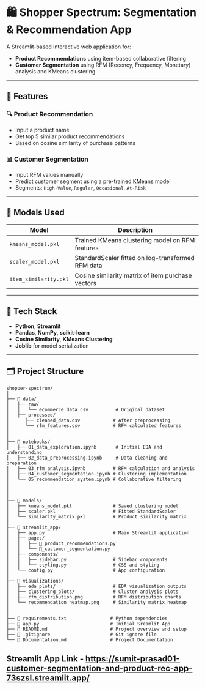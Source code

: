 # 🛍️ Shopper Spectrum: Segmentation & Recommendation App

A Streamlit-based interactive web application for:
- **Product Recommendations** using item-based collaborative filtering
- **Customer Segmentation** using RFM (Recency, Frequency, Monetary) analysis and KMeans clustering

---

## 🚀 Features

### 🔍 Product Recommendation
- Input a product name
- Get top 5 similar product recommendations
- Based on cosine similarity of purchase patterns

### 📊 Customer Segmentation
- Input RFM values manually
- Predict customer segment using a pre-trained KMeans model
- Segments: `High-Value`, `Regular`, `Occasional`, `At-Risk`

---

## 🧠 Models Used

| Model              | Description                                         |
|--------------------|-----------------------------------------------------|
| `kmeans_model.pkl` | Trained KMeans clustering model on RFM features     |
| `scaler_model.pkl` | StandardScaler fitted on log-transformed RFM data   |
| `item_similarity.pkl` | Cosine similarity matrix of item purchase vectors |

---

## 🧰 Tech Stack

- **Python**, **Streamlit**
- **Pandas**, **NumPy**, **scikit-learn**
- **Cosine Similarity**, **KMeans Clustering**
- **Joblib** for model serialization

---

## 🗂️ Project Structure
```
shopper-spectrum/
│
├── 📁 data/
│   ├── raw/
│   │   └── ecommerce_data.csv          # Original dataset
│   ├── processed/
│      ├── cleaned_data.csv            # After preprocessing
│      └── rfm_features.csv            # RFM calculated features
│   
│
├── 📁 notebooks/
│   ├── 01_data_exploration.ipynb       # Initial EDA and understanding
│   ├── 02_data_preprocessing.ipynb     # Data cleaning and preparation
│   ├── 03_rfm_analysis.ipynb          # RFM calculation and analysis
│   ├── 04_customer_segmentation.ipynb # Clustering implementation
│   └── 05_recommendation_system.ipynb # Collaborative filtering
│   
│
│
├── 📁 models/
│   ├── kmeans_model.pkl               # Saved clustering model
│   ├── scaler.pkl                     # Fitted StandardScaler
│   └── similarity_matrix.pkl          # Product similarity matrix
│
├── 📁 streamlit_app/
│   ├── app.py                         # Main Streamlit application
│   ├── pages/
│   │   ├── 🎯_product_recommendations.py
│   │   └── 👥_customer_segmentation.py
│   ├── components/
│   │   ├── sidebar.py                 # Sidebar components
│   │   └── styling.py                 # CSS and styling
│   └── config.py                      # App configuration
│
├── 📁 visualizations/
│   ├── eda_plots/                     # EDA visualization outputs
│   ├── clustering_plots/              # Cluster analysis plots
│   ├── rfm_distribution.png           # RFM distribution charts
│   └── recommendation_heatmap.png     # Similarity matrix heatmap
│
│
├── 📄 requirements.txt                # Python dependencies
├── 📄 app.py                          # Initial Sreamlit App
├── 📄 README.md                       # Project overview and setup
├── 📄 .gitignore                      # Git ignore file
└── 📄 Documentation.md                # Project Documentation
```

## Streamlit App Link - https://sumit-prasad01-customer-segmentation-and-product-rec-app-73szsl.streamlit.app/

